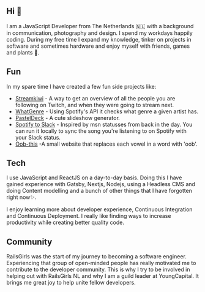 ## Hi 👋
I am a JavaScript Developer from The Netherlands 🇳🇱 with a background in communication, photography and design. I spend my workdays happily coding. During my free time I expand my knowledge, tinker on projects in software and sometimes hardware and enjoy myself with friends, games and plants 🌱.

## Fun
In my spare time I have created a few fun side projects like:

* [Streamkiwi](https://streamkiwi.app/) - A way to get an overview of all the people you are following on Twitch, and when they were going to stream next.
* [WhatGenre](https://whatgenre.herokuapp.com/) - Using Spotify's API it checks what genre a given artist has.
* [PastelDeck](https://khendrikse.github.io/pasteldeck/) - A cute slideshow generator. 
* [Spotify to Slack](https://github.com/khendrikse/spotify-to-slack) - Inspired by msn statusses from back in the day. You can run it locally to sync the song you're listening to on Spotify with your Slack status.
* [Oob-this](https://oob-this.netlify.com/) -A small website that replaces each vowel in a word with 'oob'. 

## Tech
I use JavaScript and ReactJS on a day-to-day basis. Doing this I have gained experience with Gatsby, Nextjs, Nodejs, using a Headless CMS and doing Content modelling and a bunch of other things that I have forgotten right now✨.

I enjoy learning more about developer experience, Continuous Integration and Continuous Deployment. I really like finding ways to increase productivity while creating better quality code. 

## Community
RailsGirls was the start of my journey to becoming a software engineer. Experiencing that group of open-minded people has really motivated me to contribute to the developer community. This is why I try to be involved in helping out with RailsGirls NL and why I am a guild leader at YoungCapital. It brings me great joy to help unite fellow developers.
